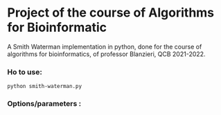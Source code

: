 # Project of the course of Algorithms for Bioinformatic

A Smith Waterman implementation in python, done for the course of algorithms for bioinformatics, of professor Blanzieri, QCB 2021-2022.

### Ho to use:

```
python smith-waterman.py 
```
### Options/parameters : 
